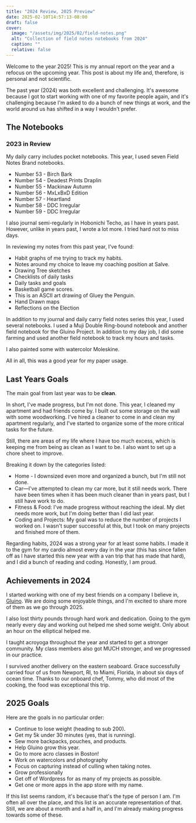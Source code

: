 ```yaml
---
title: "2024 Review, 2025 Preview"
date: 2025-02-10T14:57:13-08:00
draft: false
cover:
  image: "/assets/img/2025/02/field-notes.png"
  alt: "Collection of field notes notebooks from 2024"
  caption: ""
  relative: false
---
```


Welcome to the year 2025! This is my annual report on the year and a refocus on the upcoming year. This post is about my life and, therefore, is personal and not scientific.

The past year (2024) was both excellent and challenging. It's awesome because I got to start working with one of my favorite people again, and it's challenging because I'm asked to do a bunch of new things at work, and the world around us has shifted in a way I wouldn't prefer.

## The Notebooks

### 2023 in Review

My daily carry includes pocket notebooks. This year, I used seven Field Notes Brand notebooks.

- Number 53 - Birch Bark
- Number 54 - Deadest Prints Draplin
- Number 55 - Mackinaw Autumn
- Number 56 - MxLxBxD Edition
- Number 57 - Heartland
- Number 58 - DDC Irregular
- Number 59 - DDC Irregular

I also journal semi-regularly in Hobonichi Techo, as I have in years past. However, unlike in years past, I wrote a lot more. I tried hard not to miss days.

In reviewing my notes from this past year, I've found:

- Habit graphs of me trying to track my habits.
- Notes around my choice to leave my coaching position at Salve.
- Drawing Tree sketches
- Checklists of daily tasks
- Daily tasks and goals
- Basketball game scores.
- This is an ASCII art drawing of Gluey the Penguin.
- Hand Drawn maps
- Reflections on the Election

In addition to my journal and daily carry field notes series this year, I used several notebooks. I used a Muji Double Ring-bound notebook and another field notebook for the Gluino Project. In addition to my day job, I did some farming and used another field notebook to track my hours and tasks.

I also painted some with watercolor Moleskine.

All in all, this was a good year for my paper usage.

## Last Years Goals

The main goal from last year was to be **clean**.

In short, I've made progress, but I'm not done. This year, I cleaned my apartment and had friends come by. I built out some storage on the wall with some woodworking. I've hired a cleaner to come in and clean my apartment regularly, and I've started to organize some of the more critical tasks for the future.

Still, there are areas of my life where I have too much excess, which is keeping me from being as clean as I want to be. I also want to set up a chore sheet to improve.

Breaking it down by the categories listed:

- Home - I downsized even more and organized a bunch, but I'm still not done.
- Car—I've attempted to clean my car more, but it still needs work. There have been times when it has been much cleaner than in years past, but I still have work to do.
- Fitness & Food: I've made progress without reaching the ideal. My diet needs more work, but I'm doing better than I did last year.
- Coding and Projects: My goal was to reduce the number of projects I worked on. I wasn't super successful at this, but I took on many projects and finished more of them.

Regarding habits, 2024 was a strong year for at least some habits. I made it to the gym for my cardio almost every day in the year (this has since fallen off as I have started this new year with a van trip that has made that hard), and I did a bunch of reading and coding. Honestly, I am proud.

## Achievements in 2024

I started working with one of my best friends on a company I believe in, [Gluino](https://www.gluino.io). We are doing some enjoyable things, and I'm excited to share more of them as we go through 2025.

I also lost thirty pounds through hard work and dedication. Going to the gym nearly every day and working out helped me shed some weight. Only about an hour on the elliptical helped me.

I taught acroyoga throughout the year and started to get a stronger community. My class members also got MUCH stronger, and we progressed in our practice.

I survived another delivery on the eastern seaboard. Grace successfully carried four of us from Newport, RI, to Miami, Florida, in about six days of ocean time. Thanks to our onboard chef, Tommy, who did most of the cooking, the food was exceptional this trip.

## 2025 Goals

Here are the goals in no particular order:

- Continue to lose weight (heading to sub 200).
- Get my 5k under 30 minutes (yes, that is running).
- Sew more backpacks, pouches, and products.
- Help Gluino grow this year.
- Go to more acro classes in Boston!
- Work on watercolors and photography
- Focus on capturing instead of culling when taking notes.
- Grow professionally
- Get off of Wordpress for as many of my projects as possible.
- Get one or more apps in the app store with my name.

If this list seems random, it's because that's the type of person I am. I'm often all over the place, and this list is an accurate representation of that. Still, we are about a month and a half in, and I'm already making progress towards some of these.
